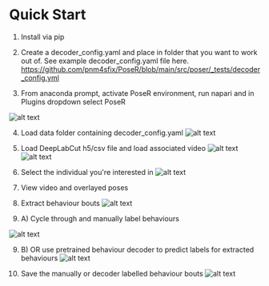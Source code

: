# Quick Start

1) Install via pip

2) Create a decoder_config.yaml and place in folder that you want to work out of.
   See example decoder_config.yaml file here.
   https://github.com/pnm4sfix/PoseR/blob/main/src/poser/_tests/decoder_config.yml

3) From anaconda prompt, activate PoseR environment, run napari and in Plugins dropdown select PoseR

![alt text](https://github.com/pnm4sfix/PoseR/blob/generalise-species/docs/Workflow1-LoadPlugin1.png?raw=true)


4) Load data folder containing decoder_config.yaml
![alt text](https://github.com/pnm4sfix/PoseR/blob/generalise-species/docs/Workflow1-SelectProjectFolder2.png?raw=true)

5) Load DeepLabCut h5/csv file and load associated video
![alt text](https://github.com/pnm4sfix/PoseR/blob/generalise-species/docs/Workflow1-SelectDLCH5File.png?raw=true)
![alt text](https://github.com/pnm4sfix/PoseR/blob/generalise-species/docs/Workflow1-SelectVideoFile4.png?raw=true)

6) Select the individual you're interested in
![alt text](https://github.com/pnm4sfix/PoseR/blob/generalise-species/docs/Workflow1-SelectIndividual5.png?raw=true)

7) View video and overlayed poses

8) Extract behaviour bouts
![alt text](https://github.com/pnm4sfix/PoseR/blob/generalise-species/docs/Workflow1-ExtractBouts.png?raw=true)

9) A) Cycle through and manually label behaviours

![alt text](https://github.com/pnm4sfix/PoseR/blob/generalise-species/docs/Workflow1-LabelBehaviours7.png?raw=true)

9) B) OR use pretrained behaviour decoder to predict labels for extracted behaviours
![alt text](https://github.com/pnm4sfix/PoseR/blob/generalise-species/docs/Workflow2-AnalyseExtractedBouts.png?raw=true)

10) Save the manually or decoder labelled behaviour bouts
![alt text](https://github.com/pnm4sfix/PoseR/blob/generalise-species/docs/Workflow1-SaveLabels8.png?raw=true)